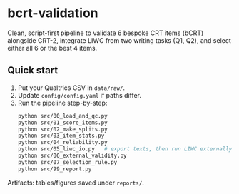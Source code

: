 # bcrt-validation

Clean, script-first pipeline to validate 6 bespoke CRT items (bCRT) alongside CRT-2,
integrate LIWC from two writing tasks (Q1, Q2), and select either all 6 or the best 4 items.

## Quick start

1) Put your Qualtrics CSV in `data/raw/`.
2) Update `config/config.yaml` if paths differ.
3) Run the pipeline step-by-step:
   ```bash
   python src/00_load_and_qc.py
   python src/01_score_items.py
   python src/02_make_splits.py
   python src/03_item_stats.py
   python src/04_reliability.py
   python src/05_liwc_io.py   # export texts, then run LIWC externally, then re-run to merge
   python src/06_external_validity.py
   python src/07_selection_rule.py
   python src/99_report.py
   ```

Artifacts: tables/figures saved under `reports/`.
